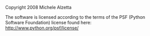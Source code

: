 Copyright 2008 Michele Alzetta

The software is licensed according to the terms of the PSF (Python Software Foundation) license found here: http://www.python.org/psf/license/